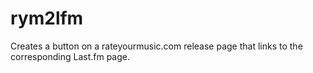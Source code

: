 # rym2lfm
 Creates a button on a rateyourmusic.com release page that links to the corresponding Last.fm page.
